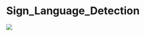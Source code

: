 # Sign_Language_Detection
![](https://github.com/sumat2006/Sign_Language_Detection/happy-cat-happy-happy-cat.gif)